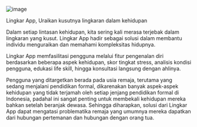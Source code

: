 ![image](https://github.com/HanzCode/HackMindsSquad/assets/120073752/2468b957-92be-4af0-87f8-4698a7853417)

Lingkar App, Uraikan kusutnya lingkaran dalam kehidupan

Dalam setiap lintasan kehidupan, kita sering kali merasa terjebak dalam lingkaran yang kusut. Lingkar App hadir sebagai solusi dalam membantu individu menguraikan dan memahami kompleksitas hidupnya.

Lingkar App memfasilitasi pengguna melalui fitur pengenalan diri berdasarkan beberapa aspek kehidupan, skor tingkat stress, analisis kondisi pengguna, edukasi life skill, hingga konsultasi langsung dengan ahlinya. 

Pengguna yang ditargetkan berada pada usia remaja, terutama yang sedang menjalani pendidikan formal, dikarenakan banyak aspek-aspek kehidupan yang tidak terjamah oleh setiap jenjang pendidikan formal di Indonesia, padahal ini sangat penting untuk membekali kehidupan mereka bahkan setelah beranjak dewasa. Sehingga diharapkan, solusi dari Lingkar App dapat mengatasi problematika remaja yang umumnya mereka dapatkan dari hubungan pertemanan dan hubungan dengan orang tua.
